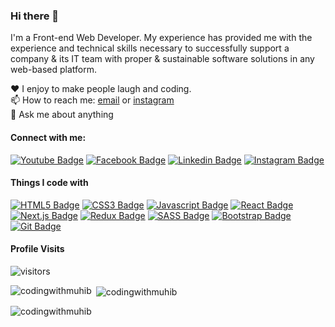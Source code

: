 ### Hi there 👋

I'm a Front-end Web Developer. My experience has provided me with the experience and technical skills necessary to successfully support a company & its IT team with proper & sustainable software solutions in any web-based platform.


♥️ I enjoy to make people laugh and coding. <br/>
📫 How to reach me: [email](muhib5532@gmail.com) or [instagram](https://www.instagram.com/codingwithmuhib) <br/>
💬 Ask me about anything <br/>


#### Connect with me:

[![Youtube Badge](https://img.shields.io/badge/YouTube-FF0000?style=for-the-badge&logo=youtube&logoColor=white)](https://www.youtube.com/channel/CodingWithMuhib) [![Facebook Badge](https://img.shields.io/badge/Facebook-1877F2?style=for-the-badge&logo=facebook&logoColor=white)](https://facebook.com/codingwithmuhib) [![Linkedin Badge](https://img.shields.io/badge/LinkedIn-0077B5?style=for-the-badge&logo=linkedin&logoColor=white)](https://www.linkedin.com/in/codingwithmuhib/) [![Instagram Badge](https://img.shields.io/badge/Instagram-E4405F?style=for-the-badge&logo=instagram&logoColor=white)](https://instagram.com/codingwithmuhib)


#### Things I code with

[![HTML5 Badge](https://img.shields.io/badge/HTML5-E34F26?style=for-the-badge&logo=html5&logoColor=white)](#)  [![CSS3 Badge](https://img.shields.io/badge/CSS3-1572B6?style=for-the-badge&logo=css3&logoColor=white)](#) [![Javascript Badge](https://img.shields.io/badge/-Javascript-F0DB4F?style=for-the-badge&labelColor=black&logo=javascript&logoColor=F0DB4F)](#)  [![React Badge](https://img.shields.io/badge/-React-61DBFB?style=for-the-badge&labelColor=black&logo=react&logoColor=61DBFB)](#) [![Next.js Badge](https://img.shields.io/badge/next.js-000000?style=for-the-badge&logo=nextdotjs&logoColor=white)](#) [![Redux Badge](https://img.shields.io/badge/Redux-593D88?style=for-the-badge&logo=redux&logoColor=white)](#)  [![SASS Badge](https://img.shields.io/badge/Sass-CC6699?style=for-the-badge&logo=sass&logoColor=white)](#)  [![Bootstrap Badge](https://img.shields.io/badge/Bootstrap-563D7C?style=for-the-badge&logo=bootstrap&logoColor=white)](#)  [![Git Badge](https://img.shields.io/badge/Git-F05032?style=for-the-badge&logo=git&logoColor=white)](#)


#### Profile Visits

![visitors](https://visitor-badge.glitch.me/badge?page_id=codingwithmuhib.codingwithmuhib)

<p><img align="left" src="https://github-readme-stats.vercel.app/api/top-langs/?username=codingwithmuhib" alt="codingwithmuhib" /></p>

<p>&nbsp;<img align="center" src="https://github-readme-stats.vercel.app/api?username=codingwithmuhib&show_icons=true&locale=en" alt="codingwithmuhib" /></p>

<p><img align="center" src="https://github-readme-streak-stats.herokuapp.com/?user=codingwithmuhib&" alt="codingwithmuhib" /></p>
